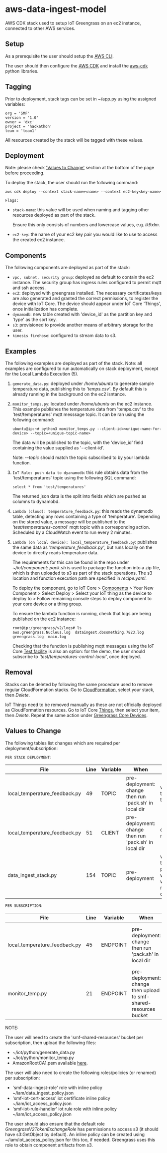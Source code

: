 
# aws-data-ingest-model

AWS CDK stack used to setup IoT Greengrass on an ec2 instance, connected to other AWS services.


##  Setup

As a prerequisite the user should setup the [AWS CLI](https://docs.aws.amazon.com/cli/latest/userguide/cli-configure-quickstart.html).

The user should then configure the [AWS CDK](https://docs.aws.amazon.com/cdk/v2/guide/cli.html) and install the [aws-cdk](https://docs.aws.amazon.com/cdk/v2/guide/work-with-cdk-python.html) python libraries.

## Tagging

Prior to deployment, stack tags can be set in ~/app.py using the assigned variables:
```
org = 'SMF'
version = '1.0'
owner = 'dxc'
project = 'hackathon'
team = 'team1'
```
All resources created by the stack will be tagged with these values.

## Deployment

Note: please check ['Values to Change'](#values-to-change) section at the bottom of the page before proceeding.

To deploy the stack, the user should run the following command:

```
aws cdk deploy --context stack-name=<name> --context ec2-key<key-name>
```
`Flags:`

- `stack-name`: this value will be used when naming and tagging other resources deployed as part of the stack.

    Ensure this only consists of numbers and lowercase values, e.g. _ik9xlm_.
- `ec2-key`: the name of your ec2 key pair you would like to use to access the created ec2 instance.

## Components

The following components are deployed as part of the stack:

- `vpc, subnet, security group`: deployed as default to contain the ec2 instance. The security group has ingress rules configured to permit mqtt and ssh access.
- `ec2`: deployed with greengrass installed. The necessary certificates/keys are also generated and granted the correct permissions, to register the device with IoT Core. The device should appear under IoT Core 'Things', once initialization has complete.
- `dynamodb`: new table created with 'device_id' as the partition key and 'type' as the sort key.
- `s3`: provisioned to provide another means of arbitrary storage for the user.
- `kinesis firehose`: configured to stream data to s3.

## Examples

The following examples are deployed as part of the stack. Note: all examples are configured to run automatically on stack deployment, except for the Local Lambda Execution (5). 

1. `generate_data.py`: deployed under _/home/ubuntu_ to generate sample temperature data, publishing this to _'temps.csv'_. By default this is already running in the background on the ec2 isntance.

2. `monitor_temps.py`: located under _/home/ubuntu_ on the ec2 instance. This example publishes the temperature data from 'temps.csv' to the 'test/temperatures' mqtt messsage topic. It can be ran using the following command:
    ```
    ubuntu@ip:~# python3 monitor_temps.py --client-id=<unique-name-for-device> --topic=<unique-topic-name>
    ```
    The data will be published to the topic, with the 'device_id' field containing the value supplied as '--client-id'.

    Note: _--topic_ should match the topic subscribed to by your lambda function.
 
3. `IoT Rule: push data to dyanamodb`: this rule obtains data from the 'test/temperatures' topic using the following SQL command:
    ```
    select * from 'test/temperatures'
    ```
    The returned json data is the split into fields which are pushed as columns to dynamobd.
    
4. `Lambda (cloud): temperature_feedback.py`: this reads the dynamodb table, detecting any rows containing a type of 'temperature'. Depending on the stored value, a message will be published to the _'test/temperatures-control'_ mqtt topic with a corresponding action. Scheduled by a CloudWatch event to run every 2 minutes.

5. `Lambda (on local device): local_temperature_feedback.py`: publishes the same data as _'temperature_feedback.py'_, but runs locally on the device to directly reads temperature data. 
    
    The requirements for this can be found in the repo under _~/iot/component_: _pack.sh_ is used to package the function into a zip file, which is then uploaded to s3 as part of the stack operations. The s3 location and function execution path are specified in _recipe.yaml_.

    To deploy the component, go to IoT Core > [Components](https://eu-west-2.console.aws.amazon.com/iot/home?region=eu-west-2#/greengrass/v2/components) > Your New Component > Select Deploy > Select your IoT thing as the device to deploy to > Follow remaining console steps to deploy component to your core device or a thing group.

    To ensure the lambda function is running, check that logs are being published on the ec2 instance:
    ```
    root@ip:/greengrass/v2/logs# ls
    aws.greengrass.Nucleus.log  dataingest.dosomething.7823.log  greengrass.log  main.log
    ```
    Checking that the function is publishing mqtt messages using the IoT Core [Test facility](https://eu-west-2.console.aws.amazon.com/iot/home?region=eu-west-2#/test) is also an option: for the demo, the user should subscribe to _'test/temperatures-control-local'_, once deployed.

## Removal

Stacks can be deleted by following the same procedure used to remove regular CloudFormation stacks.
Go to [CloudFormation](https://eu-west-2.console.aws.amazon.com/cloudformation/home?region=eu-west-2#/stacks), select your stack, then _Delete_.

IoT Things need to be removed manually as these are not officially deployed as CloudFormation resources. Go to IoT Core [Things](https://eu-west-2.console.aws.amazon.com/iot/home?region=eu-west-2#/thinghub), then select your item, then _Delete_. Repeat the same action under [Greengrass Core Devices](https://eu-west-2.console.aws.amazon.com/iot/home?region=eu-west-2#/greengrass/v2/cores). 

## Values to Change

The following tables list changes which are required per deployment/subscription:

`PER STACK DEPLOYMENT:`

| File                          | Line | Variable | When                                                   | Description                                                                                   |
|-------------------------------|------|----------|--------------------------------------------------------|-----------------------------------------------------------------------------------------------|
| local_temperature_feedback.py | 49   | TOPIC    | pre-deployment: change then run 'pack.sh' in local dir | var for local temp control topic                                                              |
| local_temperature_feedback.py | 51   | CLIENT   | pre-deployment: change then run 'pack.sh' in local dir | client name for mqtt json                                                                     |
| data_ingest_stack.py          | 154  | TOPIC    | pre-deployment                                         | var for global temp topic: publish to this with --topic when running monitor_temp.py on ec2 |
     

`PER SUBSCRIPTION:`

| File                          | Line | Variable | When                                                              | Description                                                    |
|-------------------------------|------|----------|-------------------------------------------------------------------|----------------------------------------------------------------|
| local_temperature_feedback.py | 45   | ENDPOINT | pre-deployment: change then run 'pack.sh' in local dir            | var for IoT Core Endpoint: available under Iot Core > Settings |
| monitor_temp.py               | 21   | ENDPOINT | pre-deployment: change then upload to smf-shared-resources bucket | var for IoT Core Endpoint: available under Iot Core > Settings |

NOTE:

The user will need to create the 'smf-shared-resources' bucket per subscription, then upload the following files:
- ~/iot/python/generate_data.py
- ~/iot/python/monitor_temp.py
- AmazonRootCA1.pem available [here](https://www.amazontrust.com/repository/).

The user will also need to create the following roles/policies (or renamed) per subscription:
- 'smf-data-ingest-role' role with inline policy ~/iam/data_ingest_policy.json
- 'smf-iot-cert-access' iot certificate inline policy ~/iam/iot_access_policy.json
- 'smf-iot-rule-handler' iot rule role with inline policy ~/iam/iot_access_policy.json

The user should also ensure that the default role _GreengrassV2TokenExchangeRole_ has permissions to access s3 (it should have s3:GetObject by default).
An inline policy can be created using ~/iam/iot_access_policy.json for this too, if needed.
Greengrass uses this role to obtain component artifacts from s3.






